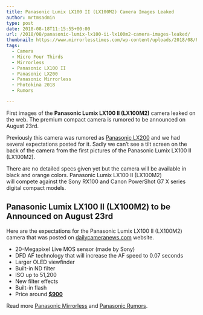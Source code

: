 ```yaml
---
title: Panasonic Lumix LX100 II (LX100M2) Camera Images Leaked
author: mrtmsadmin
type: post
date: 2018-08-18T11:15:55+00:00
url: /2018/08/panasonic-lumix-lx100-ii-lx100m2-camera-images-leaked/
thumbnail: https://www.mirrorlesstimes.com/wp-content/uploads/2018/08/Panasonic-LX100II-LX100M2.jpg
tags:
  - Camera
  - Micro Four Thirds
  - Mirrorless
  - Panasonic LX100 II
  - Panasonic LX200
  - Panasonic Mirrorless
  - Photokina 2018
  - Rumors

---
```

First images of the **Panasonic Lumix LX100 II (LX100M2)** camera leaked on the web. The premium compact camera is rumored to be announced on August 23rd.

Previously this camera was rumored as <a href="https://www.dailycameranews.com/tag/panasonic-lx200/" target="_blank" rel="noopener">Panasonic LX200</a> and we had several expectations posted for it. Sadly we can&#8217;t see a tilt screen on the back of the camera from the first pictures of the Panasonic Lumix LX100 II (LX100M2).

There are no detailed specs given yet but the camera will be available in black and orange colors. Panasonic Lumix LX100 II (LX100M2) will compete against the Sony RX100 and Canon PowerShot G7 X series digital compact models.<!--more-->

## Panasonic Lumix LX100 II (LX100M2) to be Announced on August 23rd

Here are the expectations for the Panasonic Lumix LX100 II (LX100M2) camera that was posted on <a href="https://www.dailycameranews.com/2018/08/panasonic-lumix-lx100-ii-lx100m2-to-be-announced-on-august-23rd/" target="_blank" rel="noopener">dailycameranews.com</a> website.

  * 20-Megapixel Live MOS sensor (made by Sony)
  * DFD AF technology that will increase the AF speed to 0.07 seconds
  * Larger OLED viewfinder
  * Built-in ND filter
  * ISO up to 51,200
  * New filter effects
  * Built-in flash
  * Price around **<a href="http://www.amazon.com/Panasonic-Compact-System-Camera-Integrated/dp/B00GORMJTI/?tag=daicamnew-20" target="_blank" rel="nofollow noopener noreferrer" data-amzn-asin="B00GORMJTI">$900</a>**

Read more [Panasonic Mirrorless][1] and [Panasonic Rumors][2].

 [1]: https://www.mirrorlesstimes.com/tags/panasonic-mirrorless "Panasonic Mirrorless News"
 [2]: https://www.dailycameranews.com/tag/panasonic-rumors/